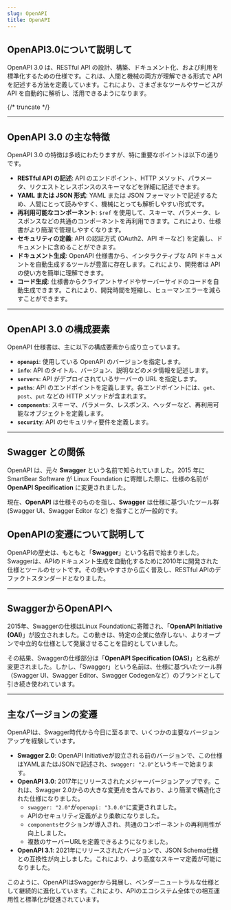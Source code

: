 ```yaml
---
slug: OpenAPI
title: OpenAPI
---
```


## OpenAPI3.0について説明して

OpenAPI 3.0 は、RESTful API の設計、構築、ドキュメント化、および利用を標準化するための仕様です。これは、人間と機械の両方が理解できる形式で API を記述する方法を定義しています。これにより、さまざまなツールやサービスが API を自動的に解析し、活用できるようになります。

{/* truncate */}

---

## OpenAPI 3.0 の主な特徴

OpenAPI 3.0 の特徴は多岐にわたりますが、特に重要なポイントは以下の通りです。

* **RESTful API の記述**: API のエンドポイント、HTTP メソッド、パラメータ、リクエストとレスポンスのスキーマなどを詳細に記述できます。
* **YAML または JSON 形式**: YAML または JSON フォーマットで記述するため、人間にとって読みやすく、機械にとっても解析しやすい形式です。
* **再利用可能なコンポーネント**: `$ref` を使用して、スキーマ、パラメータ、レスポンスなどの共通のコンポーネントを再利用できます。これにより、仕様書がより簡潔で管理しやすくなります。
* **セキュリティの定義**: API の認証方式 (OAuth2、API キーなど) を定義し、ドキュメントに含めることができます。
* **ドキュメント生成**: OpenAPI 仕様書から、インタラクティブな API ドキュメントを自動生成するツールが豊富に存在します。これにより、開発者は API の使い方を簡単に理解できます。
* **コード生成**: 仕様書からクライアントサイドやサーバーサイドのコードを自動生成できます。これにより、開発時間を短縮し、ヒューマンエラーを減らすことができます。

---

## OpenAPI 3.0 の構成要素

OpenAPI 仕様書は、主に以下の構成要素から成り立っています。

* **`openapi`**: 使用している OpenAPI のバージョンを指定します。
* **`info`**: API のタイトル、バージョン、説明などのメタ情報を記述します。
* **`servers`**: API がデプロイされているサーバーの URL を指定します。
* **`paths`**: API のエンドポイントを定義します。各エンドポイントには、`get`、`post`、`put` などの HTTP メソッドが含まれます。
* **`components`**: スキーマ、パラメータ、レスポンス、ヘッダーなど、再利用可能なオブジェクトを定義します。
* **`security`**: API のセキュリティ要件を定義します。

---

## Swagger との関係

OpenAPI は、元々 **Swagger** という名前で知られていました。2015 年に SmartBear Software が Linux Foundation に寄贈した際に、仕様の名前が **OpenAPI Specification** に変更されました。

現在、**OpenAPI** は仕様そのものを指し、**Swagger** は仕様に基づいたツール群 (Swagger UI、Swagger Editor など) を指すことが一般的です。

## OpenAPIの変遷について説明して

OpenAPIの歴史は、もともと「**Swagger**」という名前で始まりました。Swaggerは、APIのドキュメント生成を自動化するために2010年に開発された仕様とツールのセットです。その使いやすさから広く普及し、RESTful APIのデファクトスタンダードとなりました。

---

## SwaggerからOpenAPIへ

2015年、Swaggerの仕様はLinux Foundationに寄贈され、「**OpenAPI Initiative (OAI)**」が設立されました。この動きは、特定の企業に依存しない、よりオープンで中立的な仕様として発展させることを目的としていました。

その結果、Swaggerの仕様部分は「**OpenAPI Specification (OAS)**」と名称が変更されました。しかし、「Swagger」という名前は、仕様に基づいたツール群（Swagger UI、Swagger Editor、Swagger Codegenなど）のブランドとして引き続き使われています。



---

## 主なバージョンの変遷

OpenAPIは、Swagger時代から今日に至るまで、いくつかの主要なバージョンアップを経験しています。

* **Swagger 2.0**: OpenAPI Initiativeが設立される前のバージョンで、この仕様はYAMLまたはJSONで記述され、`swagger: "2.0"`というキーで始まります。
* **OpenAPI 3.0**: 2017年にリリースされたメジャーバージョンアップです。これは、Swagger 2.0からの大きな変更点を含んでおり、より簡潔で構造化された仕様になりました。
    * `swagger: "2.0"`が`openapi: "3.0.0"`に変更されました。
    * APIのセキュリティ定義がより柔軟になりました。
    * `components`セクションが導入され、共通のコンポーネントの再利用性が向上しました。
    * 複数のサーバーURLを定義できるようになりました。
* **OpenAPI 3.1**: 2021年にリリースされたバージョンで、JSON Schema仕様との互換性が向上しました。これにより、より高度なスキーマ定義が可能になりました。

このように、OpenAPIはSwaggerから発展し、ベンダーニュートラルな仕様として継続的に進化しています。これにより、APIのエコシステム全体での相互運用性と標準化が促進されています。
